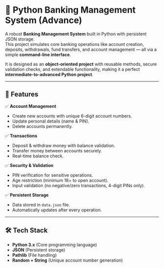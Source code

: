 # 🏦 Python Banking Management System  (Advance)

A robust **Banking Management System** built in Python with persistent JSON storage.  
This project simulates core banking operations like account creation, deposits, withdrawals, fund transfers, and account management — all via a simple **command-line interface**.  

It is designed as an **object-oriented project** with reusable methods, secure validation checks, and extendable functionality, making it a perfect **intermediate-to-advanced Python project**.  

---

## 🚀 Features  

✅ **Account Management**  
- Create new accounts with unique 6-digit account numbers.  
- Update personal details (name & PIN).  
- Delete accounts permanently.  

✅ **Transactions**  
- Deposit & withdraw money with balance validation.  
- Transfer money between accounts securely.  
- Real-time balance check.  

✅ **Security & Validation**  
- PIN verification for sensitive operations.  
- Age restriction (minimum 18+ to open account).  
- Input validation (no negative/zero transactions, 4-digit PINs only).  

✅ **Persistent Storage**  
- Data stored in `data.json` file.  
- Automatically updates after every operation.  

---

## 🛠️ Tech Stack  

- **Python 3.x** (Core programming language)  
- **JSON** (Persistent storage)  
- **Pathlib** (File handling)  
- **Random + String** (Unique account number generation)  
